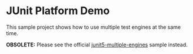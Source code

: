 # JUnit Platform Demo

This sample project shows how to use multiple test engines at the same time.

**OBSOLETE:** Please see the official [junit5-multiple-engines](https://github.com/junit-team/junit5-samples/tree/master/junit5-multiple-engines) sample instead.

